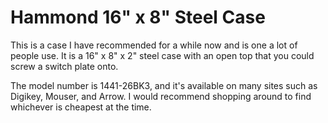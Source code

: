 # Hammond 16" x 8" Steel Case

This is a case I have recommended for a while now and is one a lot of people use. It is a 16" x 8" x 2" steel case with an open top that you could screw a switch plate onto.

The model number is 1441-26BK3, and it's available on many sites such as Digikey, Mouser, and Arrow. I would recommend shopping around to find whichever is cheapest at the time.
